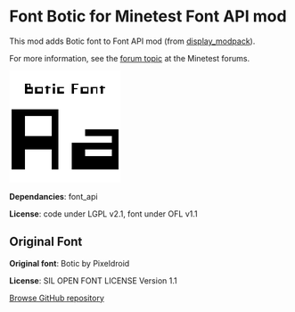# Font Botic for Minetest Font API mod

This mod adds Botic font to Font API mod (from [display_modpack](https://github.com/pyrollo/display_modpack)).

For more information, see the [forum topic](https://forum.minetest.net/viewtopic.php?t=13563) at the Minetest forums.

![Font Botic Preview](screenshot.png)
  
**Dependancies**: font_api

**License**: code under LGPL v2.1, font under OFL v1.1

## Original Font

**Original font**: Botic by Pixeldroid

**License**: SIL OPEN FONT LICENSE Version 1.1

[Browse GitHub repository](https://github.com/pixeldroid/fonts)
